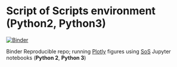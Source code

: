 # Script of Scripts environment (Python2, Python3)

[![Binder](https://mybinder.org/badge_logo.svg)](https://mybinder.org/v2/gh/zelenkastiot/SoS_binder_py2_py3/master?urlpath=lab/tree/Notebook_example.ipynb)

Binder Reproducible repo; running [Plotly](https://plotly.com/) figures using [SoS](https://vatlab.github.io/sos-docs/) Jupyter notebooks (**Python 2**, **Python 3**) 

